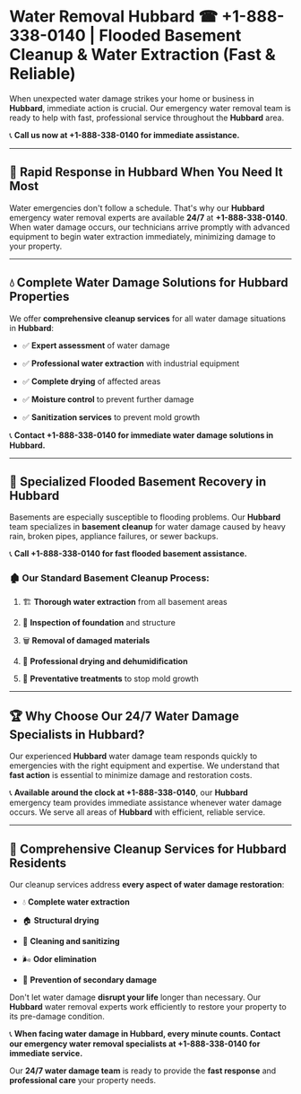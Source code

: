 # Water Removal Hubbard ☎ +1-888-338-0140 | Flooded Basement Cleanup & Water Extraction (Fast & Reliable)

When unexpected water damage strikes your home or business in **Hubbard**, immediate action is crucial. Our emergency water removal team is ready to help with fast, professional service throughout the **Hubbard** area. 

📞 **Call us now at +1-888-338-0140 for immediate assistance.**
---
## 🚀 Rapid Response in Hubbard When You Need It Most
Water emergencies don't follow a schedule. That's why our **Hubbard** emergency water removal experts are available **24/7** at **+1-888-338-0140**. When water damage occurs, our technicians arrive promptly with advanced equipment to begin water extraction immediately, minimizing damage to your property.
---
## 💧 Complete Water Damage Solutions for Hubbard Properties
We offer **comprehensive cleanup services** for all water damage situations in **Hubbard**:
- ✅ **Expert assessment** of water damage  
- ✅ **Professional water extraction** with industrial equipment  
- ✅ **Complete drying** of affected areas  
- ✅ **Moisture control** to prevent further damage  
- ✅ **Sanitization services** to prevent mold growth  
📞 **Contact +1-888-338-0140 for immediate water damage solutions in Hubbard.**
---
## 🌊 Specialized Flooded Basement Recovery in Hubbard
Basements are especially susceptible to flooding problems. Our **Hubbard** team specializes in **basement cleanup** for water damage caused by heavy rain, broken pipes, appliance failures, or sewer backups. 
📞 **Call +1-888-338-0140 for fast flooded basement assistance.**
### 🏚️ Our Standard Basement Cleanup Process:
1. 🏗️ **Thorough water extraction** from all basement areas  
2. 🔎 **Inspection of foundation** and structure  
3. 🗑️ **Removal of damaged materials**  
4. 💨 **Professional drying and dehumidification**  
5. 🚫 **Preventative treatments** to stop mold growth  
---
## 🏆 Why Choose Our 24/7 Water Damage Specialists in Hubbard?
Our experienced **Hubbard** water damage team responds quickly to emergencies with the right equipment and expertise. We understand that **fast action** is essential to minimize damage and restoration costs.
📞 **Available around the clock at +1-888-338-0140**, our **Hubbard** emergency team provides immediate assistance whenever water damage occurs. We serve all areas of **Hubbard** with efficient, reliable service.
---
## 🧹 Comprehensive Cleanup Services for Hubbard Residents
Our cleanup services address **every aspect of water damage restoration**:
- 💧 **Complete water extraction**  
- 🏠 **Structural drying**  
- 🧼 **Cleaning and sanitizing**  
- 🌬️ **Odor elimination**  
- 🚫 **Prevention of secondary damage**  
Don't let water damage **disrupt your life** longer than necessary. Our **Hubbard** water removal experts work efficiently to restore your property to its pre-damage condition.
📞 **When facing water damage in Hubbard, every minute counts. Contact our emergency water removal specialists at +1-888-338-0140 for immediate service.**
Our **24/7 water damage team** is ready to provide the **fast response** and **professional care** your property needs.
